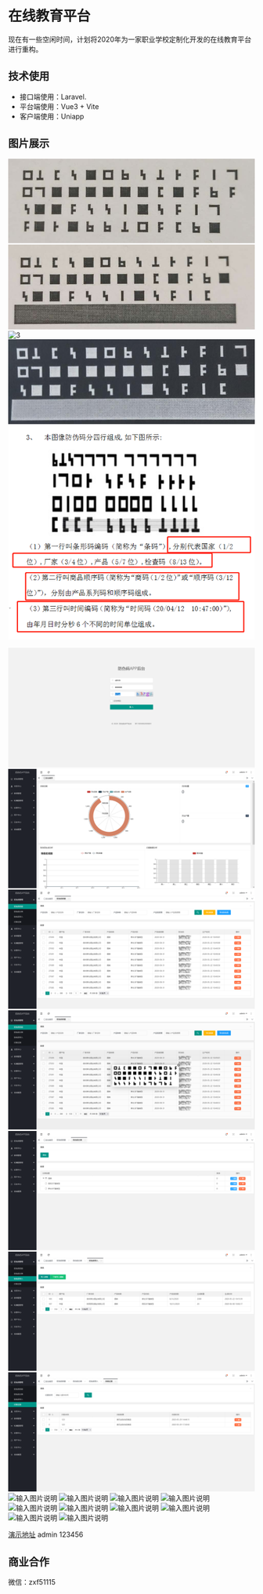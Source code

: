 # 在线教育平台

现在有一些空闲时间，计划将2020年为一家职业学校定制化开发的在线教育平台进行重构。

## 技术使用

- 接口端使用：Laravel.
- 平台端使用：Vue3 + Vite
- 客户端使用：Uniapp


## 图片展示
![1](./public/preview/1.jpg)
![2](./public/preview/2.jpg)
![3](https://github.com/zxf5115/security-code-identification/public/preview/3.jpg)
![输入图片说明](public/preview/4.jpg)
![输入图片说明](public/preview/5.png)

![输入图片说明](public/preview/6.png)
![输入图片说明](public/preview/7.png)
![输入图片说明](public/preview/8.png)
![输入图片说明](public/preview/9.png)
![输入图片说明](public/preview/10.png)
![输入图片说明](public/preview/11.png)
![输入图片说明](public/preview/12.png)
![输入图片说明](public/preview/13.png)
![输入图片说明](public/preview/14.png)
![输入图片说明](public/preview/15.png)
![输入图片说明](public/preview/16.png)
![输入图片说明](public/preview/17.png)
![输入图片说明](public/preview/18.png)
![输入图片说明](public/preview/19.png)
![输入图片说明](public/preview/20.png)
![输入图片说明](public/preview/21.png)
![输入图片说明](public/preview/22.png)

[演示地址](https://develop.platform.xiechengfuwu.cn/)
admin
123456

## 商业合作
微信：zxf51115
